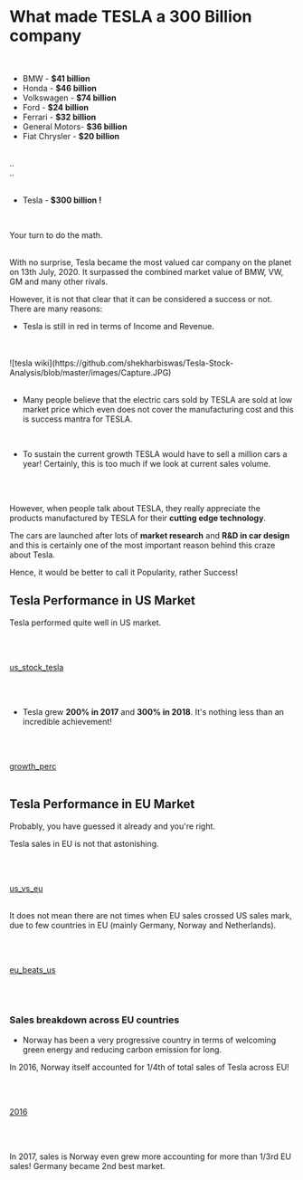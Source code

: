# What made TESLA a 300 Billion company

<br>

* BMW           - **$41 billion**
* Honda         - **$46 billion**
* Volkswagen    - **$74 billion**
* Ford          - **$24 billion**
* Ferrari       - **$32 billion**
* General Motors- **$36 billion**
* Fiat Chrysler - **$20 billion**

<br>
..
<br>
..
<br>
<br>

* Tesla         - **$300 billion !**

<br>

Your turn to do the math.

<br>
With no surprise, Tesla became the most valued car company on the planet on 13th July, 2020. It surpassed the combined market value of BMW, VW, GM and many other rivals.

However, it is not that clear that it can be considered a success or not. There are many reasons:
<br>

* Tesla is still in red in terms of Income and Revenue.

<br>
<br>
![tesla wiki](https://github.com/shekharbiswas/Tesla-Stock-Analysis/blob/master/images/Capture.JPG)

<br>
<br>

* Many people believe that the electric cars sold by TESLA are sold at low market price which even does not cover the manufacturing cost and this is success mantra for TESLA.

<br>

* To sustain the current growth TESLA would have to sell a million cars a year! Certainly, this is too much if we look at current sales volume.



<br>
<br>


However, when people talk about TESLA, they really appreciate the products manufactured by TESLA for their **cutting edge technology**. 
<br>

The cars are launched after lots of **market research** and **R&D in car design** and this is certainly one of the most important reason behind this craze about Tesla.
<br>

Hence, it would be better to call it Popularity, rather Success!



## Tesla Performance in US Market

Tesla performed quite well in US market.

<br>
<br>

[us_stock_tesla](https://github.com/shekharbiswas/Tesla-Stock-Analysis/blob/master/images/1.png)

<br>
<br>

* Tesla grew **200% in 2017** and **300% in 2018**. It's nothing less than an incredible achievement!

<br>
<br>

[growth_perc](https://github.com/shekharbiswas/Tesla-Stock-Analysis/blob/master/images/2.png)
<br>
<br>

## Tesla Performance in EU Market

Probably, you have guessed it already and you're right.

Tesla sales in EU is not that astonishing.

<br>
<br>

[us_vs_eu](https://github.com/shekharbiswas/Tesla-Stock-Analysis/blob/master/images/3.png)
<br>
<br>

It does not mean there are not times when EU sales crossed US sales mark, due to  few countries in EU (mainly Germany, Norway and Netherlands).

<br>
<br>

[eu_beats_us](https://github.com/shekharbiswas/Tesla-Stock-Analysis/blob/master/images/eubeatus.png)

<br>
<br>

### Sales breakdown across EU countries

* Norway has been a very progressive country in terms of welcoming green energy and reducing carbon emission for long.

In 2016, Norway itself accounted for 1/4th of total sales of Tesla across EU!

<br>
<br>

[2016](https://github.com/shekharbiswas/Tesla-Stock-Analysis/blob/master/images/4.png)

<br>
<br>

In 2017, sales is Norway even grew more accounting for more than 1/3rd EU sales!
Germany became 2nd best market.


